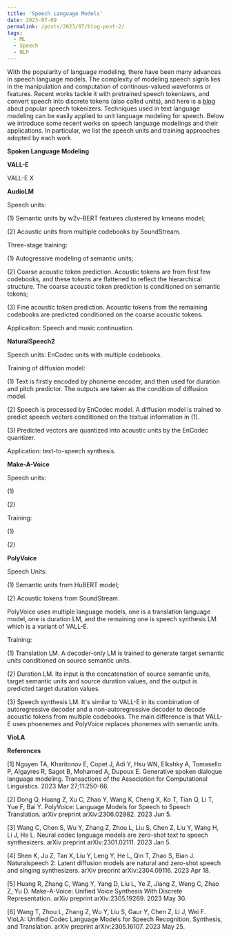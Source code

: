 ```yaml
---
title: 'Speech Language Models'
date: 2023-07-09
permalink: /posts/2023/07/blog-post-2/
tags:
  - ML
  - Speech
  - NLP
---
```



With the popularity of language modeling, there have been many advances in speech language models. The complexity of modeling speech signls lies in the manipulation and computation of continous-valued waveforms or features. Recent works tackle it with pretrained speech tokenizers, and convert speech into discrete tokens (also called units), and here is a [blog](https://hongyugong.github.io/posts/2023/07/blog-post-1/) about popular speech tokenizers. Techniques used in text language modeling can be easily applied to unit language modeling for speech. Below we introduce some recent works on speech language modelings and their applications. In particular, we list the speech units and training approaches adopted by each work.


**Spoken Language Modeling**





**VALL-E**

VALL-E X



**AudioLM**

Speech units:

(1) Semantic units by w2v-BERT features clustered by kmeans model;

(2) Acoustic units from multiple codebooks by SoundStream.

Three-stage training: 

(1) Autogressive modeling of semantic units;

(2) Coarse acoustic token prediction. Acoustic tokens are from first few codebooks, and these tokens are flattened to reflect the hierarchical structure. The coarse acoustic token prediction is conditioned on semantic tokens;

(3) Fine acoustic token prediction. Acoustic tokens from the remaining codebooks are predicted conditioned on the coarse acoustic tokens.

Applicaiton: Speech and music continuation.


**NaturalSpeech2**

Speech units: EnCodec units with multiple codebooks.

Training of diffusion model:

(1) Text is firstly encoded by phoneme encoder, and then used for duration and pitch predictor. The outputs are taken as the condition of diffusion model.

(2) Speech is processed by EnCodec model. A diffusion model is trained to predict speech vectors conditioned on the textual information in (1).

(3) Predicted vectors are quantized into acoustic units by the EnCodec quantizer.

Application: text-to-speech synthesis.


**Make-A-Voice**

Speech units:

(1) 

(2)

Training:

(1) 

(2) 


**PolyVoice**

Speech Units: 

(1) Semantic units from HuBERT model;

(2) Acoustic tokens from SoundStream.

PolyVoice uses multiple language models, one is a translation language model, one is duration LM, and the remaining one is speech synthesis LM which is a variant of VALL-E.

Training: 

(1) Translation LM. A decoder-only LM is trained to generate target semantic units conditioned on source semantic units.

(2) Duration LM. Its input is the concatenation of source semantic units, target semantic units and source duration values, and the output is predicted target duration values.

(3) Speech synthesis LM. It's similar to VALL-E in its combination of autoregressive decoder and a non-autoregressive decoder to decode acoustic tokens from multiple codebooks. The main difference is that VALL-E uses phoenemes and PolyVoice replaces phonemes with semantic units.



**VioLA**






**References**

[1] Nguyen TA, Kharitonov E, Copet J, Adi Y, Hsu WN, Elkahky A, Tomasello P, Algayres R, Sagot B, Mohamed A, Dupoux E. Generative spoken dialogue language modeling. Transactions of the Association for Computational Linguistics. 2023 Mar 27;11:250-66.

[2] Dong Q, Huang Z, Xu C, Zhao Y, Wang K, Cheng X, Ko T, Tian Q, Li T, Yue F, Bai Y. PolyVoice: Language Models for Speech to Speech Translation. arXiv preprint arXiv:2306.02982. 2023 Jun 5.

[3] Wang C, Chen S, Wu Y, Zhang Z, Zhou L, Liu S, Chen Z, Liu Y, Wang H, Li J, He L. Neural codec language models are zero-shot text to speech synthesizers. arXiv preprint arXiv:2301.02111. 2023 Jan 5.

[4] Shen K, Ju Z, Tan X, Liu Y, Leng Y, He L, Qin T, Zhao S, Bian J. Naturalspeech 2: Latent diffusion models are natural and zero-shot speech and singing synthesizers. arXiv preprint arXiv:2304.09116. 2023 Apr 18.

[5] Huang R, Zhang C, Wang Y, Yang D, Liu L, Ye Z, Jiang Z, Weng C, Zhao Z, Yu D. Make-A-Voice: Unified Voice Synthesis With Discrete Representation. arXiv preprint arXiv:2305.19269. 2023 May 30.

[6] Wang T, Zhou L, Zhang Z, Wu Y, Liu S, Gaur Y, Chen Z, Li J, Wei F. VioLA: Unified Codec Language Models for Speech Recognition, Synthesis, and Translation. arXiv preprint arXiv:2305.16107. 2023 May 25.



